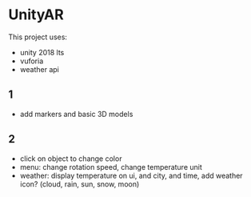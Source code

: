 # UnityAR

This project uses:
- unity 2018 lts
- vuforia
- weather api

## 1
- add markers and basic 3D models


## 2

- click on object to change color
- menu: change rotation speed, change temperature unit
- weather: display temperature on ui, and city, and time, add weather icon? (cloud, rain, sun, snow, moon)
